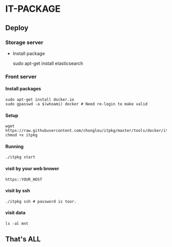 IT-PACKAGE
======================

## Deploy

### Storage server

 * Install package

    sudo apt-get install elasticsearch


### Front server

#### Install packages

    sudo apt-get install docker.io
    sudo gpasswd -a $(whoami) docker # Need re-login to make valid

#### Setup

    wget https://raw.githubusercontent.com/chonglou/itpkg/master/tools/docker/itpkg
    chmod +x itpkg

#### Running

    ./itpkg start

#### visit by your web brower

    https::YOUR_HOST

#### visit by ssh

    ./itpkg ssh # password is toor.

#### visit data

    ls -al mnt


## That's ALL

